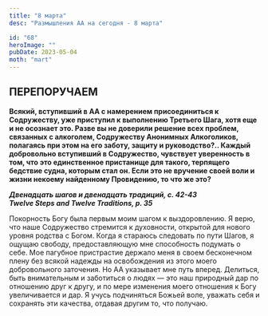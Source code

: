 ```yaml
---
title: "8 марта"
desc: "Размышления АА на сегодня - 8 марта"

id: "68"
heroImage: ""
pubDate: 2023-05-04
moth: "mart"
---
```


## ПЕРЕПОРУЧАЕМ

**Всякий, вступивший в АА с намерением присоединиться к Содружеству, уже
приступил к выполнению Третьего Шага, хотя еще и не осознает это. Разве вы не
доверили решение всех проблем, связанных с алкоголем, Содружеству Анонимных
Алкоголиков, полагаясь при этом на его заботу, защиту и руководство?.. Каждый
добровольно вступивший в Содружество, чувствует уверенность в том, что это
единственное пристанище для такого, терпящего бедствие судна, которым стал он.
Если это не вручение своей воли и жизни некоему найденному Провидению, то что
же это?**

**_Двенадцать шагов и двенадцать традиций, с. 42-43  
Twelve Steps and Twelve Traditions, p. 35_**

Покорность Богу была первым моим шагом к выздоровлению. Я верю, что наше
Содружество стремится к духовности, открытой для нового уровня родства с
Богом. Когда я стараюсь следовать по пути Шагов, я ощущаю свободу,
предоставляющую мне способность подумать о себе. Мое пагубное пристрастие
держало меня в своем бесконечном плену без всякой надежды на освобождения из
этого моего добровольного заточения. Но АА указывает мне путь вперед.
Делиться, быть внимательным и заботиться о людях — это наш природный дар по
отношению друг к другу, и по мере изменения моего отношения к Богу
увеличивается и дар. Я учусь подчиняться Божьей воле, уважать себя и сохранять
эти качества, отдавая другим то, что получаю.
